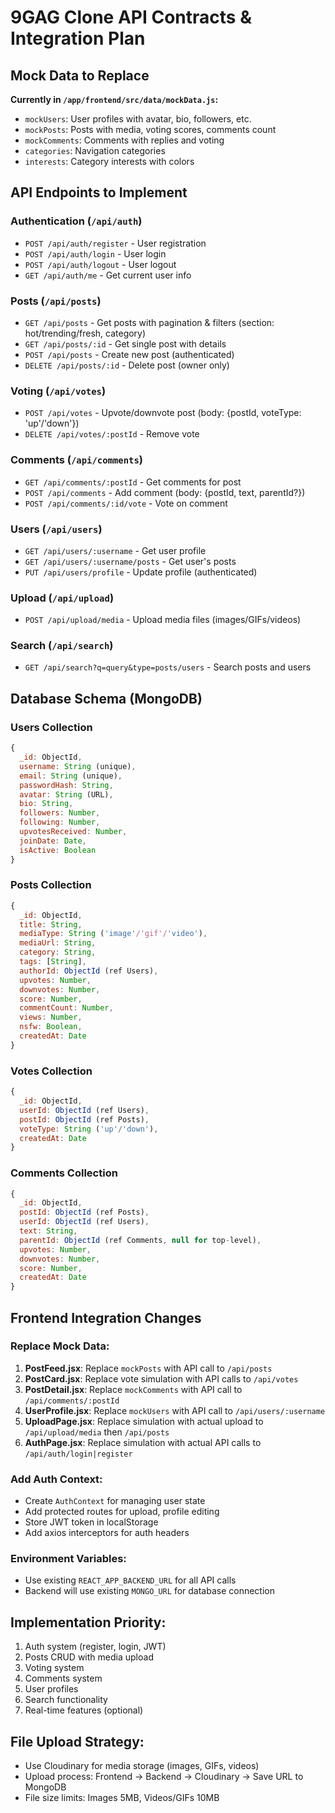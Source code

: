 # 9GAG Clone API Contracts & Integration Plan

## Mock Data to Replace

**Currently in `/app/frontend/src/data/mockData.js`:**
- `mockUsers`: User profiles with avatar, bio, followers, etc.
- `mockPosts`: Posts with media, voting scores, comments count
- `mockComments`: Comments with replies and voting
- `categories`: Navigation categories
- `interests`: Category interests with colors

## API Endpoints to Implement

### Authentication (`/api/auth`)
- `POST /api/auth/register` - User registration
- `POST /api/auth/login` - User login
- `POST /api/auth/logout` - User logout
- `GET /api/auth/me` - Get current user info

### Posts (`/api/posts`)
- `GET /api/posts` - Get posts with pagination & filters (section: hot/trending/fresh, category)
- `GET /api/posts/:id` - Get single post with details
- `POST /api/posts` - Create new post (authenticated)
- `DELETE /api/posts/:id` - Delete post (owner only)

### Voting (`/api/votes`)
- `POST /api/votes` - Upvote/downvote post (body: {postId, voteType: 'up'/'down'})
- `DELETE /api/votes/:postId` - Remove vote

### Comments (`/api/comments`)
- `GET /api/comments/:postId` - Get comments for post
- `POST /api/comments` - Add comment (body: {postId, text, parentId?})
- `POST /api/comments/:id/vote` - Vote on comment

### Users (`/api/users`)
- `GET /api/users/:username` - Get user profile
- `GET /api/users/:username/posts` - Get user's posts
- `PUT /api/users/profile` - Update profile (authenticated)

### Upload (`/api/upload`)
- `POST /api/upload/media` - Upload media files (images/GIFs/videos)

### Search (`/api/search`)
- `GET /api/search?q=query&type=posts/users` - Search posts and users

## Database Schema (MongoDB)

### Users Collection
```js
{
  _id: ObjectId,
  username: String (unique),
  email: String (unique), 
  passwordHash: String,
  avatar: String (URL),
  bio: String,
  followers: Number,
  following: Number,
  upvotesReceived: Number,
  joinDate: Date,
  isActive: Boolean
}
```

### Posts Collection
```js
{
  _id: ObjectId,
  title: String,
  mediaType: String ('image'/'gif'/'video'),
  mediaUrl: String,
  category: String,
  tags: [String],
  authorId: ObjectId (ref Users),
  upvotes: Number,
  downvotes: Number,
  score: Number,
  commentCount: Number,
  views: Number,
  nsfw: Boolean,
  createdAt: Date
}
```

### Votes Collection
```js
{
  _id: ObjectId,
  userId: ObjectId (ref Users),
  postId: ObjectId (ref Posts),
  voteType: String ('up'/'down'),
  createdAt: Date
}
```

### Comments Collection
```js
{
  _id: ObjectId,
  postId: ObjectId (ref Posts),
  userId: ObjectId (ref Users),
  text: String,
  parentId: ObjectId (ref Comments, null for top-level),
  upvotes: Number,
  downvotes: Number,
  score: Number,
  createdAt: Date
}
```

## Frontend Integration Changes

### Replace Mock Data:
1. **PostFeed.jsx**: Replace `mockPosts` with API call to `/api/posts`
2. **PostCard.jsx**: Replace vote simulation with API calls to `/api/votes`
3. **PostDetail.jsx**: Replace `mockComments` with API call to `/api/comments/:postId`
4. **UserProfile.jsx**: Replace `mockUsers` with API call to `/api/users/:username`
5. **UploadPage.jsx**: Replace simulation with actual upload to `/api/upload/media` then `/api/posts`
6. **AuthPage.jsx**: Replace simulation with actual API calls to `/api/auth/login|register`

### Add Auth Context:
- Create `AuthContext` for managing user state
- Add protected routes for upload, profile editing
- Store JWT token in localStorage
- Add axios interceptors for auth headers

### Environment Variables:
- Use existing `REACT_APP_BACKEND_URL` for all API calls
- Backend will use existing `MONGO_URL` for database connection

## Implementation Priority:
1. Auth system (register, login, JWT)
2. Posts CRUD with media upload
3. Voting system
4. Comments system
5. User profiles
6. Search functionality
7. Real-time features (optional)

## File Upload Strategy:
- Use Cloudinary for media storage (images, GIFs, videos)
- Upload process: Frontend -> Backend -> Cloudinary -> Save URL to MongoDB
- File size limits: Images 5MB, Videos/GIFs 10MB